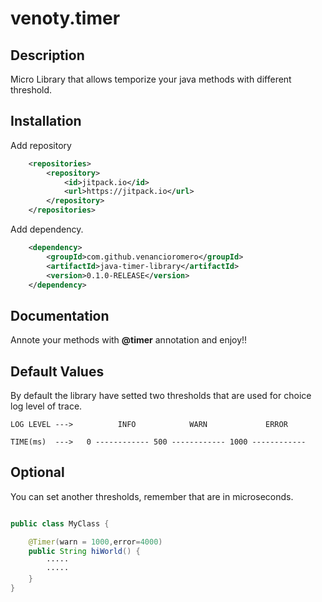 # venoty.timer

## Description

Micro Library that allows temporize your java methods with different threshold. 

## Installation

Add repository
```xml
	<repositories>
		<repository>
		    <id>jitpack.io</id>
		    <url>https://jitpack.io</url>
		</repository>
	</repositories>

```
Add dependency.
```xml
	<dependency>
	    <groupId>com.github.venancioromero</groupId>
	    <artifactId>java-timer-library</artifactId>
	    <version>0.1.0-RELEASE</version>
	</dependency>

```

## Documentation

Annote your methods with **@timer** annotation and enjoy!!

## Default Values

By default the library have setted two thresholds that are used for choice log level of trace.

```
LOG LEVEL --->          INFO            WARN             ERROR

TIME(ms)  --->   0 ------------ 500 ------------ 1000 ------------
```

## Optional

You can set another thresholds, remember that are in microseconds.

```java

public class MyClass {

    @Timer(warn = 1000,error=4000)
    public String hiWorld() {
        ·····
        ·····
    }
}

```
